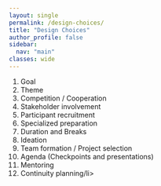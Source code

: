 ```yaml
---
layout: single
permalink: /design-choices/
title: "Design Choices"
author_profile: false
sidebar:
  nav: "main"
classes: wide
---
```


<ol>
  <li>Goal</li>
  <li>Theme</li>
  <li>Competition / Cooperation</li>
  <li>Stakeholder involvement</li>
  <li>Participant recruitment</li>
  <li>Specialized preparation</li>
  <li>Duration and Breaks</li>
  <li>Ideation</li>
  <li>Team formation / Project selection</li>
  <li>Agenda (Checkpoints and presentations)</li>
  <li>Mentoring</li>
  <li>Continuity planning/li>
</ol>
